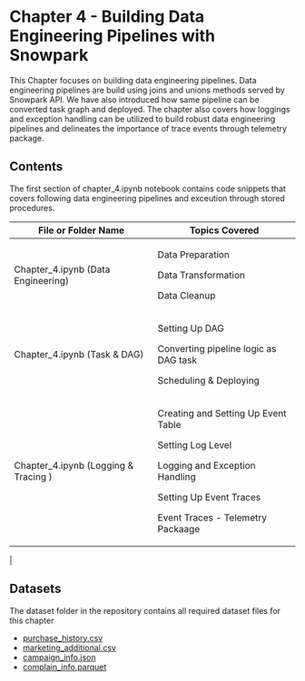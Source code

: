 # Chapter 4 - Building Data Engineering Pipelines with Snowpark

This Chapter focuses on building data engineering pipelines. Data engineering pipelines are build using joins and unions methods served by Snowpark API. We have also introduced how same pipeline can be converted task graph and deployed. The chapter also covers how loggings and exception handling can be utilized to build robust data engineering pipelines and delineates the importance of trace events through telemetry package.

## Contents

The first section of chapter_4.ipynb notebook contains code snippets that covers following data engineering pipelines and exceution through stored procedures.

| File or Folder Name         |  Topics Covered                   |
| ----------------------------|  -------------------------------- |
| Chapter_4.ipynb (Data Engineering)   |<p>Data Preparation </p><p>Data Transformation</p><p> Data Cleanup </p> 
| Chapter_4.ipynb (Task & DAG)   |<p> Setting Up DAG </p><p> Converting pipeline logic as DAG task</p><p> Scheduling & Deploying </p> 
| Chapter_4.ipynb (Logging & Tracing )|  <p> Creating and Setting Up Event Table </p> <p> Setting Log Level </p>  <p> Logging and Exception Handling </p>  <p> Setting Up Event Traces </p> <p> Event Traces - Telemetry Packaage </p>
|
## Datasets

The dataset folder in the repository contains all required dataset files for this chapter

* [purchase_history.csv](../datasets/purchase_history.csv)
* [marketing_additional.csv](../datasets/marketing_additional.csv)
* [campaign_info.json](../datasets/campaign_info.json)
* [complain_info.parquet](../datasets/complain_info.parquet)



